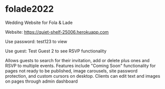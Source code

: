 # folade2022
Wedding Website for Fola &amp; Lade

Website: https://quiet-shelf-25006.herokuapp.com

Use password: test123 to view

Use guest: Test Guest 2 to see RSVP functionality

Allows guests to search for their invitation, add or delete plus ones and RSVP to multiple events. Features include "Coming Soon" functionality for pages not ready to be published, image carousels, site password protection, and custom cursors on desktop. Clients can edit text and images on pages through admin dashboard
